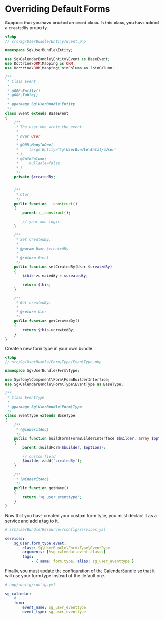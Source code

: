 # Overriding Default Forms

Suppose that you have created an event class. In this class, you have added a `createdBy` property.

``` php
<?php
// src/Sg/UserBundle/Entity/Event.php

namespace Sg\UserBundle\Entity;

use Sg\CalendarBundle\Entity\Event as BaseEvent;
use Doctrine\ORM\Mapping as ORM;
use Doctrine\ORM\Mapping\JoinColumn as JoinColumn;

/**
 * Class Event
 *
 * @ORM\Entity()
 * @ORM\Table()
 *
 * @package Sg\UserBundle\Entity
 */
class Event extends BaseEvent
{
    /**
     * The user who wrote the event.
     *
     * @var User
     *
     * @ORM\ManyToOne(
     *     targetEntity="Sg\UserBundle\Entity\User"
     * )
     * @JoinColumn(
     *     nullable=false
     * )
     */
    private $createdBy;


    /**
     * Ctor.
     */
    public function __construct()
    {
        parent::__construct();

        // your own logic
    }

    /**
     * Set createdBy.
     *
     * @param User $createdBy
     *
     * @return Event
     */
    public function setCreatedBy(User $createdBy)
    {
        $this->createdBy = $createdBy;

        return $this;
    }

    /**
     * Get createdBy.
     *
     * @return User
     */
    public function getCreatedBy()
    {
        return $this->createdBy;
    }
}
```

Create a new form type in your own bundle.

``` php
<?php
// src/Sg/UserBundle/Form/Type/EventType.php

namespace Sg\UserBundle\Form\Type;

use Symfony\Component\Form\FormBuilderInterface;
use Sg\CalendarBundle\Form\Type\EventType as BaseType;

/**
 * Class EventType
 *
 * @package Sg\UserBundle\Form\Type
 */
class EventType extends BaseType
{
    /**
     * {@inheritdoc}
     */
    public function buildForm(FormBuilderInterface $builder, array $options)
    {
        parent::buildForm($builder, $options);

        // custom field
        $builder->add('createdBy');
    }

    /**
     * {@inheritdoc}
     */
    public function getName()
    {
        return 'sg_user_eventtype';
    }
}
```

Now that you have created your custom form type, you must declare it as a service and add a tag to it.

``` yaml
# src/UserBundle/Resources/config/services.yml

services:
    sg_user.form_type.event:
        class: Sg\UserBundle\Form\Type\EventType
        arguments: [%sg_calendar.event.class%]
        tags:
            - { name: form.type, alias: sg_user_eventtype }
```

Finally, you must update the configuration of the CalendarBundle so that it will use your form type instead of the default one.

``` yaml
# app/config/config.yml

sg_calendar:
    # ...
    form:
        event_name: sg_user_eventtype
        event_type: sg_user_eventtype
```

